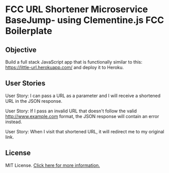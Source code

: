 # FCC URL Shortener Microservice BaseJump- using Clementine.js FCC Boilerplate

## Objective
Build a full stack JavaScript app that is functionally similar to this: https://little-url.herokuapp.com/ and deploy it to Heroku.

## User Stories
User Story: I can pass a URL as a parameter and I will receive a shortened URL in the JSON response.

User Story: If I pass an invalid URL that doesn't follow the valid http://www.example.com format, the JSON response will contain an error instead.

User Story: When I visit that shortened URL, it will redirect me to my original link.

## License

MIT License. [Click here for more information.](LICENSE.md)